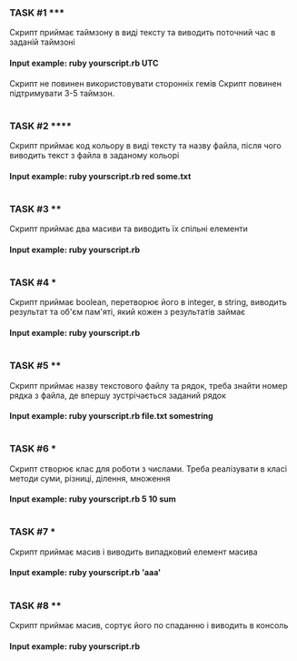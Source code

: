 ### TASK #1 ***
Скрипт приймає таймзону в виді тексту та виводить поточний час в заданій таймзоні
#### Input example: ruby yourscript.rb UTC 
Скрипт не повинен використовувати сторонніх гемів
Скрипт повинен підтримувати 3-5 таймзон.
#
#
### TASK #2 ****
Скрипт приймає код кольору в виді тексту та назву файла, після чого виводить текст з файла в заданому кольорі
#### Input example: ruby yourscript.rb red some.txt
#
#
### TASK #3 **
Скрипт приймає два масиви та виводить їх спільні елементи
#### Input example: ruby yourscript.rb <array1> <array2>
#
#
### TASK #4 *
Скрипт приймає boolean, перетворює його в integer, в string, виводить результат та об'єм пам'яті, який кожен з результатів займає
#### Input example: ruby yourscript.rb <array1> <array2>
#
#
### TASK #5 **
Скрипт приймає назву текстового файлу та рядок, треба знайти номер рядка з файла, де впершу зустрічається заданий рядок
#### Input example: ruby yourscript.rb file.txt somestring
#
#
### TASK #6 *
Скрипт створює клас для роботи з числами. Треба реалізувати в класі методи суми, різниці, ділення, множення
#### Input example: ruby yourscript.rb 5 10 sum
#
#
### TASK #7 *
Скрипт приймає масив і виводить випадковий елемент масива
#### Input example: ruby yourscript.rb <array> 'aaa'
#
#
### TASK #8 **
Скрипт приймає масив, сортує його по спаданню і виводить в консоль
#### Input example: ruby yourscript.rb <array>
